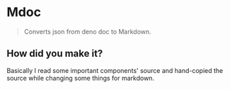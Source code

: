 # Mdoc

> Converts json from deno doc to Markdown.

## How did you make it?

Basically I read some important components' source and hand-copied the source while changing some things for markdown.
